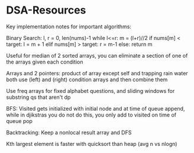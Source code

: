 # DSA-Resources
Key implementation notes for important algorithms:

Binary Search: 
l, r = 0, len(nums)-1
while l<=r:
    m = (l+r)//2
    if nums[m] < target:
        l = m + 1
    elif nums[m] > target:
        r = m-1
    else:
        return m

Useful for median of 2 sorted arrays, you can eliminate a section of one of the arrays given each condition

Arrays and 2 pointers:
product of array except self and trapping rain water both use (left) and (right) condition arrays and then combine them

Use freq arrays for fixed alphabet questions, and sliding windows for substring qs that aren't dp

BFS:
Visited gets initialized with initial node and at time of queue append, while in djikstras you do not do this, you only add to visited on time of queue pop

Backtracking: Keep a nonlocal result array and DFS

Kth largest element is faster with quicksort than heap (avg n vs nlogn)
